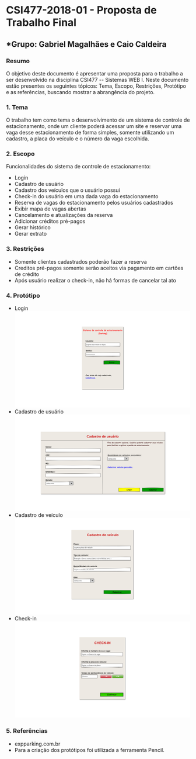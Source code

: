 # **CSI477-2018-01 - Proposta de Trabalho Final**
## *Grupo: Gabriel Magalhães e Caio Caldeira


### Resumo
O objetivo deste documento é apresentar uma proposta para o trabalho a ser desenvolvido na disciplina CSI477 -- Sistemas WEB I. Neste documento estão presentes os seguintes tópicos: Tema, Escopo, Restrições, Protótipo e as referências, buscando mostrar a abrangência do projeto.

### 1. Tema

O trabalho tem como tema o desenvolvimento de um sistema de controle de estacionamento, onde um cliente poderá acessar um site e reservar uma vaga desse estacionamento de forma simples, somente utilizando um cadastro, a placa do veículo e o número da vaga escolhida.

### 2. Escopo
Funcionalidades do sistema de controle de estacionamento:
* Login
* Cadastro de usuário
* Cadastro dos veículos que o usuário possui
* Check-in do usuário em uma dada vaga do estacionamento
* Reserva de vagas do estacionamento pelos usuários cadastrados
* Exibir mapa de vagas abertas
* Cancelamento e atualizações da reserva
* Adicionar créditos pré-pagos
* Gerar histórico
* Gerar extrato


### 3. Restrições

 * Somente clientes cadastrados poderão fazer a reserva
 * Creditos pré-pagos somente serão aceitos via pagamento em cartões de crédito
 * Após usuário realizar o check-in, não há formas de cancelar tal ato
 

### 4. Protótipo
 * Login
  ![Login](https://github.com/UFOP-CSI477/2018-01-trabalho-final-controle-de-estacionamento-parking/blob/master/Prototipos/Tela_Login.png)
 * Cadastro de usuário
  ![Cadastro de usuário](https://github.com/UFOP-CSI477/2018-01-trabalho-final-controle-de-estacionamento-parking/blob/master/Prototipos/Tela_Cadastro_Usuario.png)
 * Cadastro de veículo
  ![Cadastro de veículo](https://github.com/UFOP-CSI477/2018-01-trabalho-final-controle-de-estacionamento-parking/blob/master/Prototipos/Tela_Cadastro_Veiculo.png)
 * Check-in
  ![Check-in](https://github.com/UFOP-CSI477/2018-01-trabalho-final-controle-de-estacionamento-parking/blob/master/Prototipos/Tela_CheckIn.png)

### 5. Referências
* expparking.com.br
* Para a criação dos protótipos foi utilizada a ferramenta Pencil.
